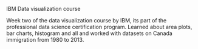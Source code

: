IBM Data visualization course

Week two of the data visualization course by IBM, its part of the professional data science certification program. Learned about area plots, bar charts, histogram and all and worked with datasets on Canada immigration from 1980 to 2013.

